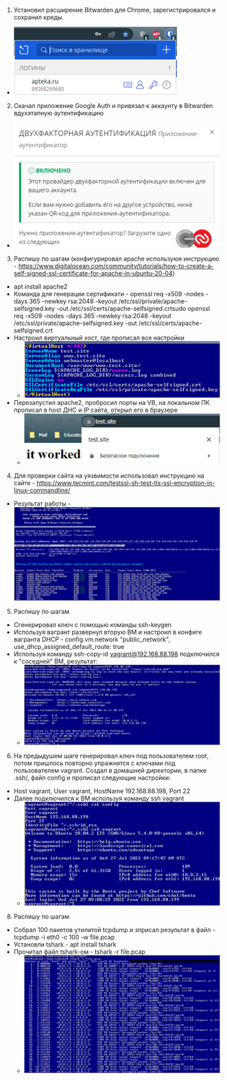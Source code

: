 1. Установил расширение Bitwarden для Chrome, зарегистрировался и сохранил креды.
* ![Task-1](https://github.com/Atlipoka/devops_netology/blob/main/ComputerNetwork/InfoSec/IS-task1.png)
2. Скачал приложение Google Auth и привязал к аккаунту в Bitwarden вдухэтапную аутентификацию
* ![Task-2](https://github.com/Atlipoka/devops_netology/blob/main/ComputerNetwork/InfoSec/IS-task2.png)
3. Распишу по шагам (конфигурировал apache используюя инструкцию - https://www.digitalocean.com/community/tutorials/how-to-create-a-self-signed-ssl-certificate-for-apache-in-ubuntu-20-04)
* apt install apache2
* Команда для генерации сертификати - openssl req -x509 -nodes -days 365 -newkey rsa:2048 -keyout /etc/ssl/private/apache-selfsigned.key -out /etc/ssl/certs/apache-selfsigned.crtsudo openssl req -x509 -nodes -days 365 -newkey rsa:2048 -keyout /etc/ssl/private/apache-selfsigned.key -out /etc/ssl/certs/apache-selfsigned.crt
* Настроил виртуальный хост, где прописал все настройки
  * ![Task-3](https://github.com/Atlipoka/devops_netology/blob/main/ComputerNetwork/InfoSec/IS-task3.png)
* Перезапустил apache2, пробросил порты на VB, на локальном ПК прописал в host ДНС и IP сайта, открыл его в браузере
  * ![Task-3](https://github.com/Atlipoka/devops_netology/blob/main/ComputerNetwork/InfoSec/IS-task3-2.png)
4. Для проверки сайта на уязвимости использовал инструкцию на сайте - https://www.tecmint.com/testssl-sh-test-tls-ssl-encryption-in-linux-commandline/
* Результат работы - ![Task-4](https://github.com/Atlipoka/devops_netology/blob/main/ComputerNetwork/InfoSec/IS-task4.png)
5. Распишу по шагам
* Сгенерировал ключ с помощью команды ssh-keygen
* Используя вагрант развернул вторую ВМ и настроил в конфиге вагранта DHCP - config.vm.network "public_network", use_dhcp_assigned_default_route: true
* Используя команду ssh-copy-id vagrant@192.168.88.198 подключился к "соседней" ВМ, результат:
  * ![Task-5](https://github.com/Atlipoka/devops_netology/blob/main/ComputerNetwork/InfoSec/IS-task5.png)
6. На предыдушем шаге генерировал ключ под пользователем root, потом пришлось повторно упражнятся с ключами под пользователем vagrant. Создал в домашней директории, в папке .ssh/, файл config и прописал следующие настройки:
* Host vagrant, User vagrant, HostName 192.168.88.198, Port 22
* Далее подключился к ВМ используя команду ssh vagrant
  * ![Task-6](https://github.com/Atlipoka/devops_netology/blob/main/ComputerNetwork/InfoSec/IS-task6.png)
8. Распишу по шагам
* Собрал 100 пакетов утилитой tcpdump и зприсал результат в файл - tcpdump -i eth0 -c 100 -w file.pcap
* Установли tshark -  apt install tshark
* Прочитал файл tshark-ом - tshark -r file.pcap
  * ![Task-7](https://github.com/Atlipoka/devops_netology/blob/main/ComputerNetwork/InfoSec/IS-task7.png)

